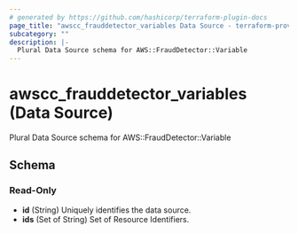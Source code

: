 ```yaml
---
# generated by https://github.com/hashicorp/terraform-plugin-docs
page_title: "awscc_frauddetector_variables Data Source - terraform-provider-awscc"
subcategory: ""
description: |-
  Plural Data Source schema for AWS::FraudDetector::Variable
---
```


# awscc_frauddetector_variables (Data Source)

Plural Data Source schema for AWS::FraudDetector::Variable



<!-- schema generated by tfplugindocs -->
## Schema

### Read-Only

- **id** (String) Uniquely identifies the data source.
- **ids** (Set of String) Set of Resource Identifiers.


